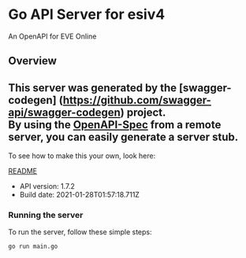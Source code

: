# Go API Server for esiv4

An OpenAPI for EVE Online

## Overview
This server was generated by the [swagger-codegen]
(https://github.com/swagger-api/swagger-codegen) project.  
By using the [OpenAPI-Spec](https://github.com/OAI/OpenAPI-Specification) from a remote server, you can easily generate a server stub.  
-

To see how to make this your own, look here:

[README](https://github.com/swagger-api/swagger-codegen/blob/master/README.md)

- API version: 1.7.2
- Build date: 2021-01-28T01:57:18.711Z


### Running the server
To run the server, follow these simple steps:

```
go run main.go
```

